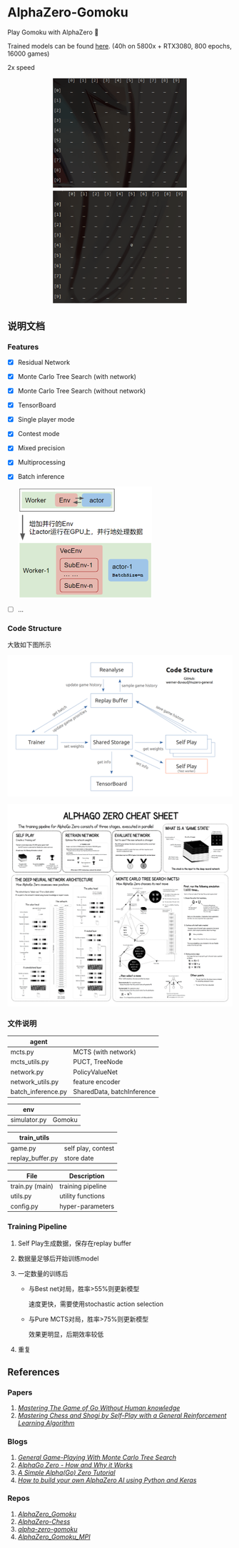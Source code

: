 # AlphaZero-Gomoku

Play Gomoku with AlphaZero :hugs:

Trained models can be found [here](https://drive.google.com/drive/folders/12hR1CVG6KPSmv3Hrmn748-oSO-SQgwNJ). (40h on 5800x + RTX3080, 800 epochs, 16000 games)

2x speed

<div align="center">
    <img style="float: center; width: 48%; min-width: 300px; margin: 2px;" src="./assets/demo.gif">
    <img style="float: center; width: 48%; min-width: 300px; margin: 2px;" src="./assets/final_demo.gif">
</div>


## 说明文档

### Features

- [x] Residual Network

- [x] Monte Carlo Tree Search (with network)

- [x] Monte Carlo Tree Search (without network)

- [x] TensorBoard 

- [x] Single player mode

- [x] Contest mode

- [x] Mixed precision

- [x] Multiprocessing

- [x] Batch inference

  <img src="assets/batch_inference.png" style="width: 300px" />

- [ ] ...



### Code Structure

大致如下图所示


![](assets/code-structure.png)

![](assets/alpha_go_zero_cheat_sheet.png)



### 文件说明

| agent              |                            |
| ------------------ | -------------------------- |
| mcts.py            | MCTS (with network)        |
| mcts_utils.py      | PUCT, TreeNode             |
| network.py         | PolicyValueNet             |
| network_utils.py   | feature encoder            |
| batch_inference.py | SharedData, batchInference |

| env          |        |
| ------------ | ------ |
| simulator.py | Gomoku |

| train_utils      |                    |
| ---------------- | ------------------ |
| game.py          | self play, contest |
| replay_buffer.py | store date         |

| File            | Description       |
| --------------- | ----------------- |
| train.py (main) | training pipeline |
| utils.py        | utility functions |
| config.py       | hyper-parameters  |



### Training Pipeline

1. Self Play生成数据，保存在replay buffer

2. 数据量足够后开始训练model

3. 一定数量的训练后

   - 与Best net对局，胜率>55%则更新模型

     速度更快，需要使用stochastic action selection

   - 与Pure MCTS对局，胜率>75%则更新模型

     效果更明显，后期效率较低

4. 重复



## References

### Papers

1. [_Mastering The Game of Go Without Human knowledge_](https://www.nature.com/articles/nature24270.epdf?author_access_token=VJXbVjaSHxFoctQQ4p2k4tRgN0jAjWel9jnR3ZoTv0PVW4gB86EEpGqTRDtpIz-2rmo8-KG06gqVobU5NSCFeHILHcVFUeMsbvwS-lxjqQGg98faovwjxeTUgZAUMnRQ)
2. [_Mastering Chess and Shogi by Self-Play with a General Reinforcement Learning Algorithm_](https://arxiv.org/pdf/1712.01815.pdf)

### Blogs

1. [_General Game-Playing With Monte Carlo Tree Search_](https://medium.com/@quasimik/monte-carlo-tree-search-applied-to-letterpress-34f41c86e238)
2. [_AlphaGo Zero - How and Why it Works_](http://tim.hibal.org/blog/alpha-zero-how-and-why-it-works/)
3. [_A Simple Alpha(Go) Zero Tutorial_](https://web.stanford.edu/~surag/posts/alphazero.html)
4. [_How to build your own AlphaZero AI using Python and Keras_](https://medium.com/applied-data-science/how-to-build-your-own-alphazero-ai-using-python-and-keras-7f664945c188)

### Repos

1. [_AlphaZero_Gomoku_](https://github.com/junxiaosong/AlphaZero_Gomoku)
2. [_AlphaZero-Chess_](https://github.com/DylanSnyder31/AlphaZero-Chess)
3. [_alpha-zero-gomoku_](https://github.com/hijkzzz/alpha-zero-gomoku)
4. [_AlphaZero_Gomoku_MPI_](https://github.com/initial-h/AlphaZero_Gomoku_MPI)

